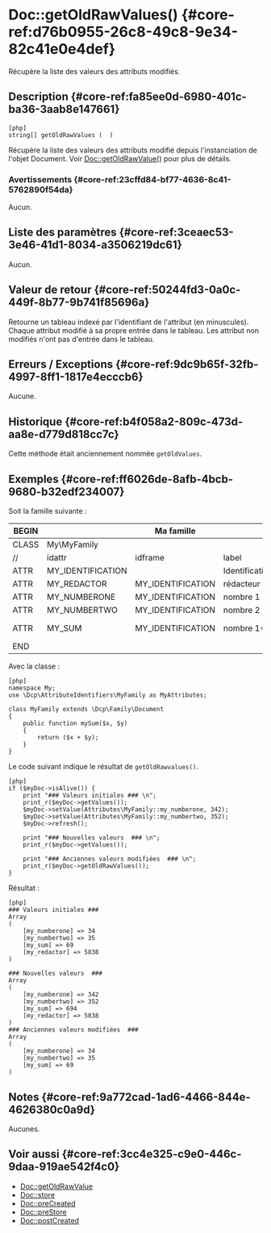 # Doc::getOldRawValues() {#core-ref:d76b0955-26c8-49c8-9e34-82c41e0e4def}

<div class="short-description">

Récupère la liste des valeurs des attributs modifiés.

</div>

## Description {#core-ref:fa85ee0d-6980-401c-ba36-3aab8e147661}

    [php]
    string[] getOldRawValues (  )

Récupère la liste des valeurs des attributs modifié depuis l'instanciation de
l'objet Document. Voir [Doc::getOldRawValue()][docgetOldValue] pour plus de
détails.

### Avertissements {#core-ref:23cffd84-bf77-4636-8c41-5762890f54da}

Aucun.

## Liste des paramètres {#core-ref:3ceaec53-3e46-41d1-8034-a3506219dc61}

Aucun.

## Valeur de retour {#core-ref:50244fd3-0a0c-449f-8b77-9b741f85696a}

Retourne un tableau indexé par l'identifiant de l'attribut (en minuscules).
Chaque attribut modifié à sa propre entrée dans le tableau. Les attribut non
modifiés n'ont pas d'entrée dans le tableau.

## Erreurs / Exceptions {#core-ref:9dc9b65f-32fb-4997-8ff1-1817e4ecccb6}

Aucune.

## Historique {#core-ref:b4f058a2-809c-473d-aa8e-d779d818cc7c}

Cette méthode était anciennement nommée `getOldValues`.

## Exemples {#core-ref:ff6026de-8afb-4bcb-9680-b32edf234007}

Soit la famille suivante :

| BEGIN |                   |     Ma famille    |                 |     | MYFAMILY |         |     |     |     |                                     |     |
| ----- | ----------------- | ----------------- | --------------- | --- | -------- | ------- | --- | --- | --- | ----------------------------------- | --- |
| CLASS | My\MyFamily       |                   |                 |     |          |         |     |     |     |                                     |     |
| //    | idattr            | idframe           | label           | T   | A        | type    | ord | vis | ... | phpfunc                             |     |
| ATTR  | MY_IDENTIFICATION |                   | Identification  | N   | N        | frame   | 10  | W   |     |                                     |     |
| ATTR  | MY_REDACTOR       | MY_IDENTIFICATION | rédacteur       | N   | N        | account | 30  | W   |     |                                     |     |
| ATTR  | MY_NUMBERONE      | MY_IDENTIFICATION | nombre 1        | Y   | N        | int     | 20  | W   |     |                                     |     |
| ATTR  | MY_NUMBERTWO      | MY_IDENTIFICATION | nombre 2        | N   | N        | int     | 30  | W   |     |                                     |     |
| ATTR  | MY_SUM            | MY_IDENTIFICATION | nombre 1&plus;2 | N   | N        | int     | 30  | R   |     | ::mySum(MY_NUMBERONE, MY_NUMBERTWO) |     |
| END   |                   |                   |                 |     |          |         |     |     |     |                                     |     |

Avec la classe :

    [php]
    namespace My;
    use \Dcp\AttributeIdentifiers\MyFamily as MyAttributes;
    
    class MyFamily extends \Dcp\Family\Document
    {
        public function mySum($x, $y)
        {
            return ($x + $y);
        }
    }

Le code suivant indique le résultat de `getOldRawvalues()`.

    [php]
    if ($myDoc->isAlive()) {
        print "### Valeurs initiales ### \n";
        print_r($myDoc->getValues());
        $myDoc->setValue(Attributes\MyFamily::my_numberone, 342);
        $myDoc->setValue(Attributes\MyFamily::my_numbertwo, 352);
        $myDoc->refresh();
        
        print "### Nouvelles valeurs  ### \n";
        print_r($myDoc->getValues());
        
        print "### Anciennes valeurs modifiées  ### \n";
        print_r($myDoc->getOldRawValues());
    }

Résultat :

    [php]
    ### Valeurs initiales ### 
    Array
    (
        [my_numberone] => 34
        [my_numbertwo] => 35
        [my_sum] => 69
        [my_redactor] => 5838
    )
    
    ### Nouvelles valeurs  ### 
    Array
    (
        [my_numberone] => 342
        [my_numbertwo] => 352
        [my_sum] => 694
        [my_redactor] => 5838
    )
    ### Anciennes valeurs modifiées  ### 
    Array
    (
        [my_numberone] => 34
        [my_numbertwo] => 35
        [my_sum] => 69
    )

## Notes {#core-ref:9a772cad-1ad6-4466-844e-4626380c0a9d}

Aucunes.

## Voir aussi {#core-ref:3cc4e325-c9e0-446c-9daa-919ae542f4c0}


*   [Doc::getOldRawValue][docgetOldValue]
*   [Doc::store][docstore]
*   [Doc::preCreated][docprecreated]
*   [Doc::preStore][docprestore]
*   [Doc::postCreated][docpostcreated]

<!-- links -->
[docstore]:         #core-ref:b8540d13-ece6-4e9e-9b72-6a56bca9da12
[docpostcreated]:   #core-ref:b8f80e6b-a374-4bf4-bc76-47290cd69c45 "Hameçon Doc::postCreated()"
[docpoststore]:     #core-ref:99520a31-0aef-4bc6-b20a-114737059d17 "Hameçon Doc::postStore()"
[docprestore]:      #core-ref:3517da95-82fe-4adb-8bc4-ef49ca55edb0 "Hameçon Doc::preStore()"
[docprecreated]:    #core-ref:e85aa9d4-5e62-4a60-9d1c-f60433301747 "Hameçon Doc::preCreated()"
[docprerefresh]:    #core-ref:580d6be1-6b6a-439b-abd7-34b26cfaf2e5 "Hameçon Doc::preRefresh()"
[docpostrefresh]:   #core-ref:9352c534-3691-41e3-b293-599db8e9a4fd "Hameçon Doc::postRefresh()"
[docrevise]:        #core-ref:882e3730-0483-4dbc-9b9d-0d0b5cc31d38
[docsetattrvalue]:  #core-ref:1e766800-b2e1-462b-9793-b0261ede8677
[docclearValue]:    #core-ref:30b0592f-f0cd-498f-bc5f-301891c297e0
[docsetvalue]:      #core-ref:febc397f-e629-4d47-955d-27cab8f4ed2f
[docaddarrayrow]:   #core-ref:d75110cb-24f6-4810-9b62-45ce6fd99e70
[rawValueToArray]:  #core-ref:5f4c4ac5-7429-4d07-94d0-245fe63cbfe5
[docgetOldValue]:   #core-ref:dccf7c64-8f4f-4c4a-8d0d-79b21b924848
